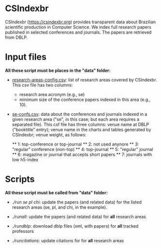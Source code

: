 # CSIndexbr

CSIndexbr (https://csindexbr.org) provides transparent data about Brazilian scientific production in Computer Science. We index full research papers published in selected conferences and journals. The papers are retrieved from DBLP.

# Input files

**All these script must be places in the "data" folder:**

* [research-areas-config.csv](https://github.com/aserg-ufmg/CSIndex/blob/master/data/research-areas-config.csv): list of   research areas covered by CSIndexbr. This csv file has two columns: 
  * research area acronym (e.g., se)
  * minimum size of the conference papers indexed in this area (e.g., 10).

* [se-confs.csv](https://github.com/aserg-ufmg/CSIndex/blob/master/data/se-confs.csv): data about the conferences and journals indexed in a given research area ("se", in this case; but each area requires a separated file). This csf file has three columns: venue name at DBLP ("booktitle" entry); venue name in the charts and tables generated by CSIndexbr; venue weight, as follows:

  ** 1: top-conference or top-journal
  ** 2: not used anynore
  ** 3: "regular" conference (non-top)
  ** 4: top-journal
  ** 5: "regular" journal
  ** 6: magazine or journal that accepts short papers
  ** 7: journals with low h5-index

# Scripts 

**All these script must be called from "data" folder:**

* *./run se pl chi*: update the papers (and related data) for the listed research areas (se, pl, and chi, in the example). 

* *./runall*: update the papers (and related data) for **all** research areas

* *./rundblp*: download dblp files (xml, with papers) for **all** tracked professors

* *./runcitations*: update citations for for **all** research areas
